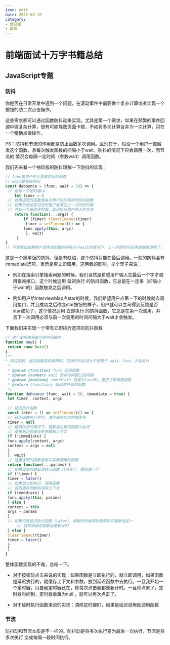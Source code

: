 ```yaml
---
icon: edit
date: 2022-03-19
category:
- 面试题
- 前端
---
```



# 前端面试十万字书籍总结



## JavaScript专题

### 防抖

你是否在⽇常开发中遇到⼀个问题，在滚动事件中需要做个复杂计算或者实现⼀个按钮的防⼆次点击操作。

这些需求都可以通过函数防抖动来实现。尤其是第⼀个需求，如果在频繁的事件回调中做复杂计算，很有可能导致⻚⾯卡顿，不如将多次计算合并为⼀次计算，只在⼀个精确点做操作。

PS：防抖和节流的作⽤都是防⽌函数多次调⽤。区别在于，假设⼀个⽤户⼀直触发这个函数，且每次触发函数的间隔⼩于wait，防抖的情况下只会调⽤⼀次，⽽节流的 情况会每隔⼀定时间（参数wait）调⽤函数。

我们先来看⼀个袖珍版的防抖理解⼀下防抖的实现：

```js
// func是⽤户传⼊需要防抖的函数
// wait是等待时间
const debounce = (func, wait = 50) => {
 // 缓存⼀个定时器id
 	let timer = 0
 // 这⾥返回的函数是每次⽤户实际调⽤的防抖函数
 // 如果已经设定过定时器了就清空上⼀次的定时器
 // 开始⼀个新的定时器，延迟执⾏⽤户传⼊的⽅法
 	return function(...args) {
 		if (timer) clearTimeout(timer)
		 timer = setTimeout(() => {
 		func.apply(this, args)
		 }, wait)
	 }
}
// 不难看出如果⽤户调⽤该函数的间隔⼩于wait的情况下，上⼀次的时间还未到就被清除了，并不会执⾏函数
```

这是⼀个简单版的防抖，但是有缺陷，这个防抖只能在最后调⽤。⼀般的防抖会有immediate选项，表示是否⽴即调⽤。这两者的区别，举个栗⼦来说：

- 例如在搜索引擎搜索问题的时候，我们当然是希望⽤户输⼊完最后⼀个字才调⽤查询接⼝，这个时候适⽤ 延迟执⾏ 的防抖函数，它总是在⼀连串（间隔⼩于wait的）函数触发之后调⽤。

- 例如⽤户给interviewMap点star的时候，我们希望⽤户点第⼀下的时候就去调⽤接⼝，并且成功之后改变star按钮的样⼦，⽤户就可以⽴⻢得到反馈是否star成功了，这个情况适⽤ ⽴即执⾏ 的防抖函数，它总是在第⼀次调⽤，并且下⼀次调⽤必须与前⼀次调⽤的时间间隔⼤于wait才会触发。

下⾯我们来实现⼀个带有⽴即执⾏选项的防抖函数

```js
// 这个是⽤来获取当前时间戳的
function now() {
 return +new Date()
}
/**
* 防抖函数，返回函数连续调⽤时，空闲时间必须⼤于或等于 wait，func 才会执⾏
 *
 * @param {function} func 回调函数
 * @param {number} wait 表示时间窗⼝的间隔
 * @param {boolean} immediate 设置为ture时，是否⽴即调⽤函数
 * @return {function} 返回客户调⽤函数
 */
function debounce (func, wait = 50, immediate = true) {
 let timer, context, args
 
 // 延迟执⾏函数
 const later = () => setTimeout(() => {
 // 延迟函数执⾏完毕，清空缓存的定时器序号
 timer = null
 // 延迟执⾏的情况下，函数会在延迟函数中执⾏
 // 使⽤到之前缓存的参数和上下⽂
 if (!immediate) {
 func.apply(context, args)
 context = args = null
 }
 }, wait)
 // 这⾥返回的函数是每次实际调⽤的函数
 return function(...params) {
 // 如果没有创建延迟执⾏函数（later），就创建⼀个
 if (!timer) {
 timer = later()
 // 如果是⽴即执⾏，调⽤函数
 // 否则缓存参数和调⽤上下⽂
 if (immediate) {
 func.apply(this, params)
 } else {
 context = this
 args = params
 }
 // 如果已有延迟执⾏函数（later），调⽤的时候清除原来的并重新设定⼀
     // 这样做延迟函数会重新计时
 } else {
 clearTimeout(timer)
 timer = later()
 }
 }
}
```

整体函数实现的不难，总结⼀下。

- 对于按钮防点击来说的实现：如果函数是⽴即执⾏的，就⽴即调⽤，如果函数是延迟执⾏的，就缓存上下⽂和参数，放到延迟函数中去执⾏。⼀旦我开始⼀个定时器，只要我定时器还在，你每次点击我都重新计时。⼀旦你点累了，定时器时间到，定时器重置为null ，就可以再次点击了。

- 对于延时执⾏函数来说的实现：清除定时器ID，如果是延迟调⽤就调⽤函数

### 节流

防抖动和节流本质是不⼀样的。防抖动是将多次执⾏变为最后⼀次执⾏，节流是将多次执⾏ 变成每隔⼀段时间执⾏。
